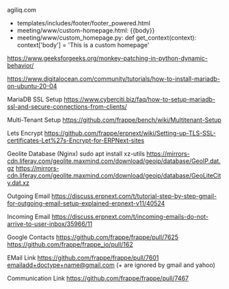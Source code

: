 agiliq.com
- templates/includes/footer/footer_powered.html
- meeting/www/custom-homepage.html:
{{body}}
- meeting/www/custom_homepage.py:
def get_context(context):
    context['body'] = 'This is a custom homepage'

https://www.geeksforgeeks.org/monkey-patching-in-python-dynamic-behavior/

https://www.digitalocean.com/community/tutorials/how-to-install-mariadb-on-ubuntu-20-04

MariaDB SSL Setup
https://www.cyberciti.biz/faq/how-to-setup-mariadb-ssl-and-secure-connections-from-clients/

Multi-Tenant Setup
https://github.com/frappe/bench/wiki/Multitenant-Setup

Lets Encrypt
https://github.com/frappe/erpnext/wiki/Setting-up-TLS-SSL-certificates-Let%27s-Encrypt-for-ERPNext-sites

Geolite Database (Nginx)
sudo apt install xz-utils
https://mirrors-cdn.liferay.com/geolite.maxmind.com/download/geoip/database/GeoIP.dat.gz
https://mirrors-cdn.liferay.com/geolite.maxmind.com/download/geoip/database/GeoLiteCity.dat.xz

Outgoing Email
https://discuss.erpnext.com/t/tutorial-step-by-step-gmail-for-outgoing-email-setup-explained-erpnext-v11/40524

Incoming Email
https://discuss.erpnext.com/t/incoming-emails-do-not-arrive-to-user-inbox/35966/11

Google Contacts
https://github.com/frappe/frappe/pull/7625
https://github.com/frappe/frappe_io/pull/162

EMail Link
https://github.com/frappe/frappe/pull/7601  emailadd+doctype+name@gmail.com  (+ are ignored by gmail and yahoo)

Communication Link
https://github.com/frappe/frappe/pull/7467  

